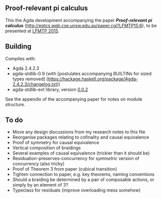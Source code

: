 Proof-relevant pi calculus
---

This the Agda development accompanying the paper ***Proof-relevant pi
calculus*** (http://eptcs.web.cse.unsw.edu.au/paper.cgi?LFMTP15:6), to
be presented at [LFMTP 2015](http://lfmtp.org/workshops/2015/).

Building
---

Compiles with:

* Agda 2.4.2.3
* agda-stdlib-0.9 (with
  [postulates accompanying BUILTINs for sized types removed]
  (https://hackage.haskell.org/package/Agda-2.4.2.3/changelog.txt))
* agda-stdlib-ext library, version [0.0.2](https://github.com/rolyp/agda-stdlib-ext/releases/tag/0.0.2)

See the appendix of the accompanying paper for notes on module
structure.

To do
---

* Move any design discussions from my research notes to this file
* Reorganise packages relating to cofinality and causal equivalence
* Proof of symmetry for causal equivalence
* Vertical composition of braidings
* Several examples of causal equivalence (trickier than it should be)
* Residuation-preserves-concurrency for *symmetric* version of concurrency (also tricky)
* Proof of Theorem 3 from paper (cubical transition)
* Tighten connection to paper, e.g. key theorems, naming conventions
* Should a braiding be determined by a pair of composable actions, or
  simply by an element of 3?
* Typeclass for residuals (improve overloading mess somehow)
